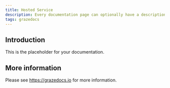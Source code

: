 ```yaml
---
title: Hosted Service
description: Every documentation page can optionally have a description.
tags: grazedocs
---
```


## Introduction

This is the placeholder for your documentation.

## More information

Please see https://grazedocs.io for more information.